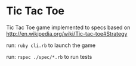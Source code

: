 Tic Tac Toe
=========

Tic Tac Toe game implemented to specs based on http://en.wikipedia.org/wiki/Tic-tac-toe#Strategy

run: `ruby cli.rb` to launch the game

run: `rspec ./spec/*.rb` to run tests
